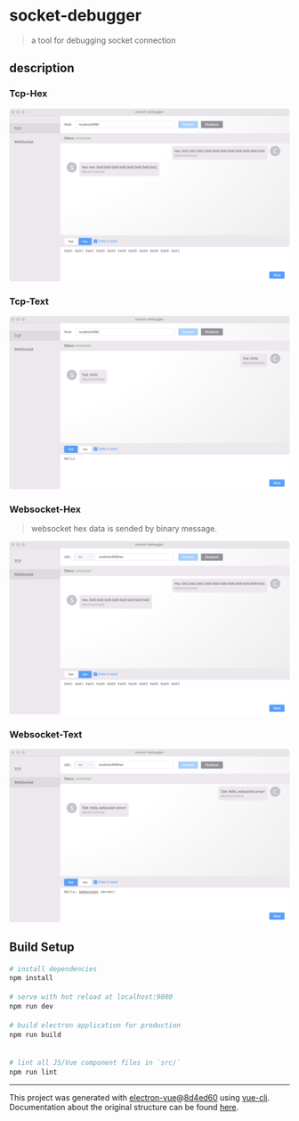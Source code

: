 # socket-debugger

> a tool for debugging socket connection

## description

### Tcp-Hex

<img src="./tcp-hex.png" style="zoom:50%;" />

### Tcp-Text

<img src="./tcp-text.png" style="zoom:50%;" />

### Websocket-Hex

> websocket hex data is sended by binary message. 

<img src="./websocket-hex.png" style="zoom:50%;" />

### Websocket-Text

<img src="./websocket-text.png" style="zoom:50%;" />

## Build Setup

``` bash
# install dependencies
npm install

# serve with hot reload at localhost:9080
npm run dev

# build electron application for production
npm run build


# lint all JS/Vue component files in `src/`
npm run lint

```

---

This project was generated with [electron-vue](https://github.com/SimulatedGREG/electron-vue)@[8d4ed60](https://github.com/SimulatedGREG/electron-vue/tree/8d4ed607d65300381a8f47d97923eb07832b1a9a) using [vue-cli](https://github.com/vuejs/vue-cli). Documentation about the original structure can be found [here](https://simulatedgreg.gitbooks.io/electron-vue/content/index.html).
